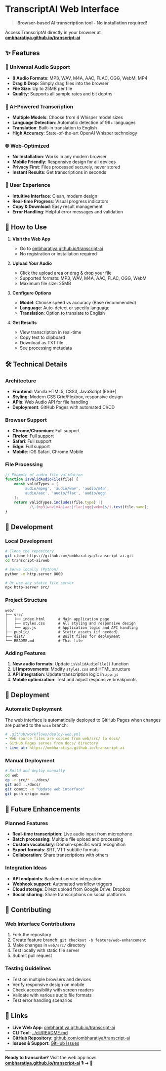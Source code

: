 # TranscriptAI Web Interface

> **Browser-based AI transcription tool - No installation required!**

Access TranscriptAI directly in your browser at **[ombharatiya.github.io/transcript-ai](https://ombharatiya.github.io/transcript-ai)**

## ✨ Features

### 🎵 Universal Audio Support
- **8 Audio Formats**: MP3, WAV, M4A, AAC, FLAC, OGG, WebM, MP4
- **Drag & Drop**: Simply drag files into the browser
- **File Size**: Up to 25MB per file
- **Quality**: Supports all sample rates and bit depths

### 🤖 AI-Powered Transcription
- **Multiple Models**: Choose from 4 Whisper model sizes
- **Language Detection**: Automatic detection of 99+ languages  
- **Translation**: Built-in translation to English
- **High Accuracy**: State-of-the-art OpenAI Whisper technology

### 🌐 Web-Optimized
- **No Installation**: Works in any modern browser
- **Mobile Friendly**: Responsive design for all devices
- **Privacy First**: Files processed securely, never stored
- **Instant Results**: Get transcriptions in seconds

### 📱 User Experience
- **Intuitive Interface**: Clean, modern design
- **Real-time Progress**: Visual progress indicators
- **Copy & Download**: Easy result management
- **Error Handling**: Helpful error messages and validation

## 🚀 How to Use

1. **Visit the Web App**
   - Go to [ombharatiya.github.io/transcript-ai](https://ombharatiya.github.io/transcript-ai)
   - No registration or installation required

2. **Upload Your Audio**
   - Click the upload area or drag & drop your file
   - Supported formats: MP3, WAV, M4A, AAC, FLAC, OGG, WebM
   - Maximum file size: 25MB

3. **Configure Options**
   - **Model**: Choose speed vs accuracy (Base recommended)
   - **Language**: Auto-detect or specify language
   - **Translation**: Option to translate to English

4. **Get Results**
   - View transcription in real-time
   - Copy text to clipboard
   - Download as TXT file
   - See processing metadata

## 🛠️ Technical Details

### Architecture
- **Frontend**: Vanilla HTML5, CSS3, JavaScript (ES6+)
- **Styling**: Modern CSS Grid/Flexbox, responsive design
- **APIs**: Web Audio API for file handling
- **Deployment**: GitHub Pages with automated CI/CD

### Browser Support
- **Chrome/Chromium**: Full support
- **Firefox**: Full support  
- **Safari**: Full support
- **Edge**: Full support
- **Mobile**: iOS Safari, Chrome Mobile

### File Processing
```javascript
// Example of audio file validation
function isValidAudioFile(file) {
    const validTypes = [
        'audio/mpeg', 'audio/wav', 'audio/m4a',
        'audio/aac', 'audio/flac', 'audio/ogg'
    ];
    return validTypes.includes(file.type) ||
           /\.(mp3|wav|m4a|aac|flac|ogg|webm)$/i.test(file.name);
}
```

## 🔧 Development

### Local Development
```bash
# Clone the repository
git clone https://github.com/ombharatiya/transcript-ai.git
cd transcript-ai/web

# Serve locally (Python)
python -m http.server 8000

# Or use any static file server
npx http-server src/
```

### Project Structure
```
web/
├── src/
│   ├── index.html      # Main application page
│   ├── styles.css      # All styling and responsive design
│   └── app.js          # Application logic and API handling
├── public/             # Static assets (if needed)
├── dist/               # Built files for deployment
└── README.md           # This file
```

### Adding Features
1. **New audio formats**: Update `isValidAudioFile()` function
2. **UI improvements**: Modify `styles.css` and HTML structure
3. **API integration**: Update transcription logic in `app.js`
4. **Mobile optimization**: Test and adjust responsive breakpoints

## 🚀 Deployment

### Automatic Deployment
The web interface is automatically deployed to GitHub Pages when changes are pushed to the `main` branch:

```yaml
# .github/workflows/deploy-web.yml
- Web source files are copied from web/src/ to docs/
- GitHub Pages serves from docs/ directory  
- Live at: https://ombharatiya.github.io/transcript-ai
```

### Manual Deployment
```bash
# Build and deploy manually
cd web
cp -r src/* ../docs/
git add ../docs/
git commit -m "Update web interface"
git push origin main
```

## 🔮 Future Enhancements

### Planned Features
- **Real-time transcription**: Live audio input from microphone
- **Batch processing**: Multiple file upload and processing
- **Custom vocabulary**: Domain-specific word recognition
- **Export formats**: SRT, VTT subtitle formats
- **Collaboration**: Share transcriptions with others

### Integration Ideas
- **API endpoints**: Backend service integration
- **Webhook support**: Automated workflow triggers
- **Cloud storage**: Direct upload from Google Drive, Dropbox
- **Social sharing**: Share transcriptions on social platforms

## 🤝 Contributing

### Web Interface Contributions
1. Fork the repository
2. Create feature branch: `git checkout -b feature/web-enhancement`
3. Make changes in `web/src/` directory
4. Test locally with static file server
5. Submit pull request

### Testing Guidelines
- Test on multiple browsers and devices
- Verify responsive design on mobile
- Check accessibility with screen readers
- Validate with various audio file formats
- Test error handling scenarios

## 🔗 Links

- **Live Web App**: [ombharatiya.github.io/transcript-ai](https://ombharatiya.github.io/transcript-ai)
- **CLI Tool**: [../cli/README.md](../cli/README.md)
- **GitHub Repository**: [github.com/ombharatiya/transcript-ai](https://github.com/ombharatiya/transcript-ai)
- **Issues & Support**: [GitHub Issues](https://github.com/ombharatiya/transcript-ai/issues)

---

**Ready to transcribe?** Visit the web app now: **[ombharatiya.github.io/transcript-ai](https://ombharatiya.github.io/transcript-ai)** 🎙️ ➜ 📝